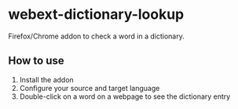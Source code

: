 # webext-dictionary-lookup #

Firefox/Chrome addon to check a word in a dictionary. 

## How to use ##
1. Install the addon
2. Configure your source and target language
3. Double-click on a word on a webpage to see the dictionary entry